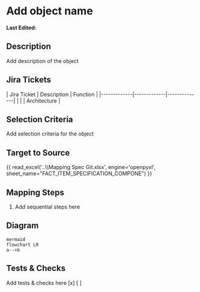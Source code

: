 <h1>Add object name</h1>
<p><strong> Last Edited: </strong></p>
<h2>Description</h2>
<p>Add description of the object</p>
<h2>Jira Tickets</h2>
<p>| Jira Ticket | Description | Function     |
|-------------|-------------|--------------|
|             |             | Architecture |</p>
<h2>Selection Criteria</h2>
<p>Add selection criteria for the object</p>
<h2>Target to Source</h2>
<p>{{ read_excel('..\\Mapping Spec Git.xlsx', engine='openpyxl', sheet_name="FACT_ITEM_SPECIFICATION_COMPONE") }}</p>
<h2>Mapping Steps</h2>
<ol>
<li>Add sequential steps here</li>
</ol>
<h2>Diagram</h2>
<p><code>mermaid
flowchart LR
a--&gt;b</code></p>
<h2>Tests &amp; Checks</h2>
<p>Add tests &amp; checks here
[x]
[ ]</p>